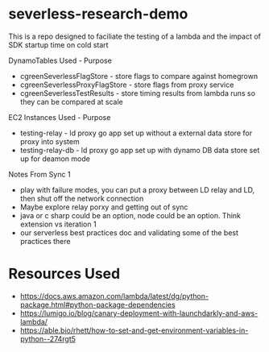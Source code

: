 # severless-research-demo
This is a repo designed to faciliate the testing of a lambda and the impact of SDK startup time on cold start

DynamoTables Used - Purpose
- cgreenSeverlessFlagStore - store flags to compare against homegrown
- cgreenSeverlessProxyFlagStore - store flags from proxy service
- cgreenSeverlessTestResults - store timing results from lambda runs so they can be compared at scale

EC2 Instances Used - Purpose
- testing-relay - ld proxy go app set up without a external data store for proxy into system
- testing-relay-db - ld proxy go app set up with dynamo DB data store set up for deamon mode

Notes From Sync 1
- play with failure modes, you can put a proxy between LD relay and LD, then shut off the network connection
- Maybe explore relay porxy and getting out of sync
- java or c sharp could be an option, node could be an option. Think extension vs iteration 1
- our serverless best practices doc and validating some of the best practices there







# Resources Used
- https://docs.aws.amazon.com/lambda/latest/dg/python-package.html#python-package-dependencies
- https://lumigo.io/blog/canary-deployment-with-launchdarkly-and-aws-lambda/
- https://able.bio/rhett/how-to-set-and-get-environment-variables-in-python--274rgt5

